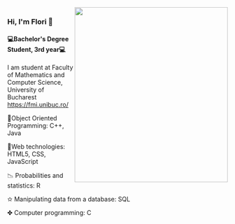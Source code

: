<img src = "https://pbs.twimg.com/profile_images/795713752305909760/kWpOyDhW.jpg" width="350" height="400" align="right"/> 

### Hi, I'm Flori 👋
#### 💻Bachelor's Degree Student, 3rd year💻


I am student at Faculty of Mathematics and Computer Science, University of Bucharest https://fmi.unibuc.ro/

💎Object Oriented Programming: C++, Java

🎀Web technologies: HTML5, CSS, JavaScript

📉 Probabilities and statistics: R

✫ Manipulating data from a database: SQL

✤ Computer programming: C






